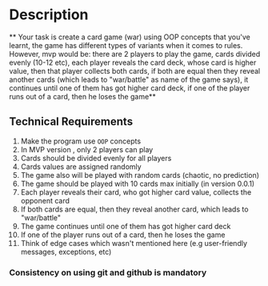 # Description
 ** Your task is create a card game (war) using OOP concepts that you've learnt, the game has different types of variants when it comes to rules. However, mvp would be: there are 2 players to play the game, cards divided evenly (10-12 etc), each player reveals the card deck, whose card is higher value, then that player collects both cards, if both are equal then they reveal another cards (which leads to "war/battle" as name of the game says), it continues until one of them has got higher card deck, if one of the player runs out of a card, then he loses the game**


## Technical Requirements

1. Make the program use `OOP` concepts
2. In MVP version , only 2 players can play
3. Cards should be divided evenly for all players
4. Cards values are assigned randomly
5. The game also will be played with random cards (chaotic, no prediction)
6. The game should be played with 10 cards max initially (in version 0.0.1)
7. Each player reveals their card, who got higher card value, collects the opponent card
8. If both cards are equal, then they reveal another card, which leads to "war/battle"
9. The game continues until one of them has got higher card deck
10. If one of the player runs out of a card, then he loses the game
11. Think of edge cases which wasn't mentioned here (e.g user-friendly messages, exceptions, etc)


### Consistency on using git and github is mandatory